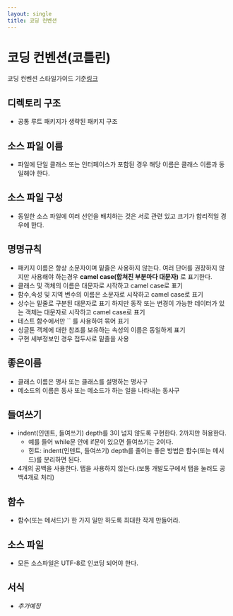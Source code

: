 ```yaml
---
layout: single
title: 코딩 컨벤션
---
```


# 코딩 컨벤션(코틀린)

코딩 컨벤션 스타일가이드 기준[링크](https://kotlinlang.org/docs/coding-conventions.html)

## 디렉토리 구조

- 공통 루트 패키지가 생략된 패키지 구조

## 소스 파일 이름

-  파일에 단일 클래스 또는 인터페이스가 포함된 경우 해당 이름은 클래스 이름과 동일해야 한다.

## 소스 파일 구성

- 동일한 소스 파일에 여러 선언을 배치하는 것은 서로 관련 있고 크기가 합리적일 경우에 한다.


## 명명규칙

- 패키지 이름은 항상 소문자이며 밑줄은 사용하지 않는다. 여러 단어를 권장하지 않지만 사용해야 하는경우 **camel case(합쳐진 부분마다 대문자)** 로 표기한다.
- 클래스 및 객체의 이름은 대문자로 시작하고 camel case로 표기
- 함수,속성 및 지역 변수의 이름은 소문자로 시작하고 camel case로 표기
- 상수는 밑줄로 구분된 대문자로 표기 하지만 동작 또는 변경이 가능한 데이터가 있는 객체는 대문자로 시작하고 camel case로 표기
- 테스트 함수에서만 `` 를 사용하여 묶어 표기
- 싱글톤 객체에 대한 참조를 보유하는 속성의 이름은 동일하게 표기
- 구현 세부정보인 경우 접두사로 밑줄을 사용

## 좋은이름

- 클래스 이름은 명사 또는 클래스를 설명하는 명사구
- 메소드의 이름은 동사 또는 메소드가 하는 일을 나타내는 동사구

## 들여쓰기

- indent(인덴트, 들여쓰기) depth를 3이 넘지 않도록 구현한다. 2까지만 허용한다.
  * 예를 들어 while문 안에 if문이 있으면 들여쓰기는 2이다.
  * 힌트: indent(인덴트, 들여쓰기) depth를 줄이는 좋은 방법은 함수(또는 메서드)를 분리하면 된다.
- 4개의 공백을 사용한다. 탭을 사용하지 않는다.(보통 개발도구에서 탭을 눌러도 공백4개로 처리)

## 함수

- 함수(또는 메서드)가 한 가지 일만 하도록 최대한 작게 만들어라.

## 소스 파일

- 모든 소스파일은 UTF-8로 인코딩 되어야 한다.

## 서식

- *추가예정*

